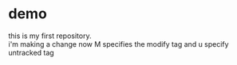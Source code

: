 # demo
this is my first repository.
<br>
i'm making a change now 
M specifies the modify tag and u specify untracked tag